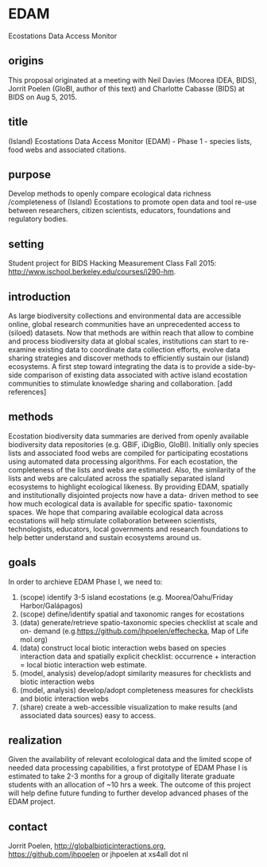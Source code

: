 # EDAM
Ecostations Data Access Monitor

## origins
This proposal originated at a meeting with Neil Davies (Moorea IDEA, BIDS), Jorrit Poelen (GloBI, author of this text) and Charlotte Cabasse (BIDS) at BIDS on Aug 5, 2015.

## title 
(Island) Ecostations Data Access Monitor (EDAM) - Phase 1 - species lists, food webs and associated citations.

## purpose 
Develop methods to openly compare ecological data richness /completeness of (Island) Ecostations to promote open data and tool re-use between researchers, citizen scientists, educators, foundations and regulatory bodies.

## setting
Student project for BIDS Hacking Measurement Class Fall 2015: http://www.ischool.berkeley.edu/courses/i290-hm.

## introduction
As large biodiversity collections and environmental data are accessible online, global research communities have an unprecedented access to (siloed) datasets. Now that methods are within reach that allow to combine and process biodiversity data at global scales, institutions can start to re-examine existing data to coordinate data collection efforts, evolve data sharing strategies and discover methods to efficiently sustain our (island) ecosystems. A first step toward integrating the data is to provide a side-by-side comparison of existing data associated with active island ecostation communities to stimulate knowledge sharing and collaboration. [add references]

## methods
Ecostation biodiversity data summaries are derived from openly available biodiversity data repositories (e.g. GBIF, iDigBio, GloBI). Initially only species lists and associated food webs are compiled for participating ecostations using automated data processing algorithms. For each ecostation, the completeness of the lists and webs are estimated. Also, the similarity of the lists and webs are calculated across the spatially separated island ecosystems to highlight ecological likeness.
By providing EDAM, spatially and institutionally disjointed projects now have a data- driven method to see how much ecological data is available for specific spatio- taxonomic spaces. We hope that comparing available ecological data across ecostations will help stimulate collaboration between scientists, technologists, educators, local governments and research foundations to help better understand
and sustain ecosystems around us.

## goals
In order to archieve EDAM Phase I, we need to:

1. (scope) identify 3-5 island ecostations (e.g. Moorea/Oahu/Friday Harbor/Galápagos)
2. (scope) define/identify spatial and taxonomic ranges for ecostations
3. (data) generate/retrieve spatio-taxonomic species checklist at scale and on- demand (e.g.https://github.com/jhpoelen/effechecka, Map of Life mol.org)
4. (data) construct local biotic interaction webs based on species interaction data and spatially explicit checklist: occurrence + interaction = local biotic interaction web estimate.
5. (model, analysis) develop/adopt similarity measures for checklists and biotic interaction webs
6. (model, analysis) develop/adopt completeness measures for checklists and biotic interaction webs
7. (share) create a web-accessible visualization to make results (and associated data sources) easy to access.

## realization
Given the availability of relevant ecolological data and the limited scope of needed data processing capabilities, a first prototype of EDAM Phase I is estimated to take 2-3 months for a group of digitally literate graduate students with an allocation of ~10 hrs a week. The outcome of this project will help define future funding to further develop advanced phases of the EDAM project.

## contact
Jorrit Poelen, http://globalbioticinteractions.org, https://github.com/jhpoelen or jhpoelen at xs4all dot nl 


